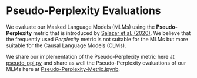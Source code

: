 # Pseudo-Perplexity Evaluations
We evaluate our Masked Language Models (MLMs) using the **Pseudo-Perplexity** metric that is introduced by [Salazar et al. (2020)](https://aclanthology.org/2020.acl-main.240/). We believe that the frequently used *Perplexity* metric is not suitable for the MLMs but more suitable for the Causal Language Models (CLMs).

We share our implementation of the Pseudo-Perplexity metric here at [pseudo_ppl.py](https://github.com/SaiedAlshahrani/performance-implications/blob/main/Language-Modeling-Evals/Pseudo-Perplexity-Evals/pseudo_ppl.py) and share as well the Pseudo-Perplexity evaluations of our MLMs here at [Pseudo-Perplexity-Metric.ipynb](https://github.com/SaiedAlshahrani/performance-implications/blob/main/Language-Modeling-Evals/Pseudo-Perplexity-Evals/Pseudo-Perplexity-Metric.ipynb).